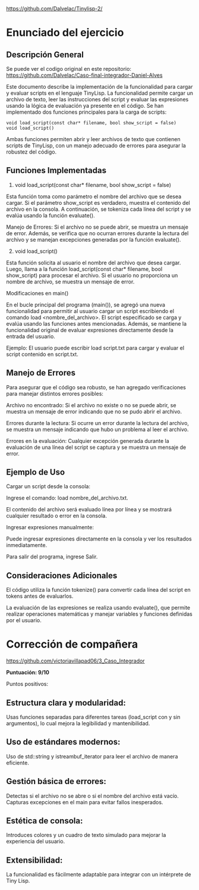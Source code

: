 https://github.com/Dalvelac/Tinylisp-2/

# Enunciado del ejercicio

## Descripción General

Se puede ver el codigo original en este repositorio: 
https://github.com/Dalvelac/Caso-final-integrador-Daniel-Alves

Este documento describe la implementación de la funcionalidad para cargar y evaluar scripts en el lenguaje TinyLisp. La funcionalidad permite cargar un archivo de texto, leer las instrucciones del script y evaluar las expresiones usando la lógica de evaluación ya presente en el código. Se han implementado dos funciones principales para la carga de scripts:
```
void load_script(const char* filename, bool show_script = false)
void load_script()
```
Ambas funciones permiten abrir y leer archivos de texto que contienen scripts de TinyLisp, con un manejo adecuado de errores para asegurar la robustez del código.

## Funciones Implementadas

1. void load_script(const char* filename, bool show_script = false)

Esta función toma como parámetro el nombre del archivo que se desea cargar. Si el parámetro show_script es verdadero, muestra el contenido del archivo en la consola. A continuación, se tokeniza cada línea del script y se evalúa usando la función evaluate().

Manejo de Errores: Si el archivo no se puede abrir, se muestra un mensaje de error. Además, se verifica que no ocurran errores durante la lectura del archivo y se manejan excepciones generadas por la función evaluate().

2. void load_script()

Esta función solicita al usuario el nombre del archivo que desea cargar. Luego, llama a la función load_script(const char* filename, bool show_script) para procesar el archivo. Si el usuario no proporciona un nombre de archivo, se muestra un mensaje de error.

Modificaciones en main()

En el bucle principal del programa (main()), se agregó una nueva funcionalidad para permitir al usuario cargar un script escribiendo el comando load <nombre_del_archivo>. El script especificado se carga y evalúa usando las funciones antes mencionadas. Además, se mantiene la funcionalidad original de evaluar expresiones directamente desde la entrada del usuario.

Ejemplo: El usuario puede escribir load script.txt para cargar y evaluar el script contenido en script.txt.

## Manejo de Errores

Para asegurar que el código sea robusto, se han agregado verificaciones para manejar distintos errores posibles:

Archivo no encontrado: Si el archivo no existe o no se puede abrir, se muestra un mensaje de error indicando que no se pudo abrir el archivo.

Errores durante la lectura: Si ocurre un error durante la lectura del archivo, se muestra un mensaje indicando que hubo un problema al leer el archivo.

Errores en la evaluación: Cualquier excepción generada durante la evaluación de una línea del script se captura y se muestra un mensaje de error.

## Ejemplo de Uso

Cargar un script desde la consola:

Ingrese el comando: load nombre_del_archivo.txt.

El contenido del archivo será evaluado línea por línea y se mostrará cualquier resultado o error en la consola.

Ingresar expresiones manualmente:

Puede ingresar expresiones directamente en la consola y ver los resultados inmediatamente.

Para salir del programa, ingrese Salir.

## Consideraciones Adicionales

El código utiliza la función tokenize() para convertir cada línea del script en tokens antes de evaluarlos.

La evaluación de las expresiones se realiza usando evaluate(), que permite realizar operaciones matemáticas y manejar variables y funciones definidas por el usuario.

# Corrección de compañera

https://github.com/victoriavillapad06/3_Caso_Integrador

**Puntuación: 9/10**

Puntos positivos:

## Estructura clara y modularidad:
Usas funciones separadas para diferentes tareas (load_script con y sin argumentos), lo cual mejora la legibilidad y mantenibilidad.
        
## Uso de estándares modernos:
Uso de std::string y istreambuf_iterator para leer el archivo de manera eficiente.
        
## Gestión básica de errores:
Detectas si el archivo no se abre o si el nombre del archivo está vacío.
Capturas excepciones en el main para evitar fallos inesperados.
        
## Estética de consola:
Introduces colores y un cuadro de texto simulado para mejorar la experiencia del usuario.
        
## Extensibilidad:
La funcionalidad es fácilmente adaptable para integrar con un intérprete de Tiny Lisp.



